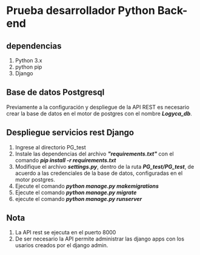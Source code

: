 # Prueba desarrollador Python Back-end
## dependencias

 1. Python 3.x
 2. python pip
 3. Django
 
## Base de datos Postgresql
Previamente a la configuración y despliegue de la API REST es necesario crear la base de datos en el motor de postgres con el nombre ***Logyca_db***.

## Despliegue servicios rest Django

 1. Ingrese al directorio PG_test 
 2. Instale las dependencias del archivo ***"requirements.txt"*** con el comando ***pip install -r requirements.txt***
 4. Modifique el archivo ***settings.py***, dentro de la ruta ***PG_test/PG_test***, de acuerdo a las credenciales de la base de datos, configuradas en el motor postgres.
 5. Ejecute el comando ***python manage.py makemigrations***
 6. Ejecute el comando ***python manage.py migrate***
 7. ejecute el comando ***python manage.py runserver***


## Nota

 1. La API rest se ejecuta en el puerto 8000
 2. De ser necesario la API permite administrar las django apps con los usarios creados por el django admin.  
